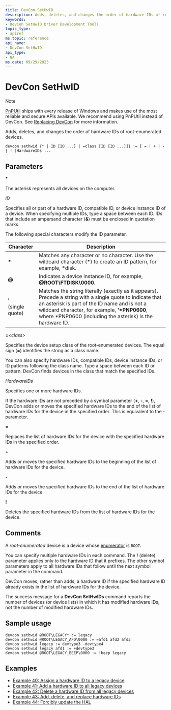 ```yaml
---
title: DevCon SetHwID
description: Adds, deletes, and changes the order of hardware IDs of root-enumerated devices on a local computer.
keywords:
- DevCon SetHwID Driver Development Tools
topic_type:
- apiref
ms.topic: reference
api_name:
- DevCon SetHwID
api_type:
- NA
ms.date: 09/29/2023
---
```


# DevCon SetHwID

> [!NOTE]
> [PnPUtil](pnputil.md) ships with every release of Windows and makes use of the most reliable and secure APIs available. We recommend using PnPUtil instead of DevCon. See [Replacing DevCon](devcon-migration.md) for more information.

Adds, deletes, and changes the order of hardware IDs of root-enumerated devices.

``` console
devcon sethwid {* | ID [ID ...] | =class [ID [ID ...]]} := [ = | + | - | ! ]HardwareIDs ...
```

## Parameters

**\***

The asterisk represents all devices on the computer.

*ID*

Specifies all or part of a hardware ID, compatible ID, or device instance ID of a device. When specifying multiple IDs, type a space between each ID. IDs that include an ampersand character (**&**) must be enclosed in quotation marks.

The following special characters modify the ID parameter.

|Character|Description|
|--- |--- |
|**\***|Matches any character or no character. Use the wildcard character (*) to create an ID pattern, for example, *disk.|
|**@**|Indicates a device instance ID, for example, **@ROOT\FTDISK\0000**.|
|**'**</br>(single quote)|Matches the string literally (exactly as it appears). Precede a string with a single quote to indicate that an asterisk is part of the ID name and is not a wildcard character, for example, **'\*PNP0600**, where *PNP0600 (including the asterisk) is the hardware ID.|

**=***\<class\>*

Specifies the device setup class of the root-enumerated devices. The equal sign (**=**) identifies the string as a class name.

You can also specify hardware IDs, compatible IDs, device instance IDs, or ID patterns following the class name. Type a space between each ID or pattern. DevCon finds devices in the class that match the specified IDs.

*HardwareIDs*

Specifies one or more hardware IDs.

If the hardware IDs are not preceded by a symbol parameter (**+**, **-**, **=**, **!**), DevCon adds or moves the specified hardware IDs to the end of the list of hardware IDs for the device in the specified order. This is equivalent to the - parameter.

**=**

Replaces the list of hardware IDs for the device with the specified hardware IDs in the specified order.

**+**

Adds or moves the specified hardware IDs to the beginning of the list of hardware IDs for the device.

**-**

Adds or moves the specified hardware IDs to the end of the list of hardware IDs for the device.

**!**

Deletes the specified hardware IDs from the list of hardware IDs for the device.

## Comments

A *root-enumerated* device is a device whose [enumerator](../install/devpkey-device-enumeratorname.md) is `ROOT`.

You can specify multiple hardware IDs in each command. The **!** (delete) parameter applies only to the hardware ID that it prefixes. The other symbol parameters apply to all hardware IDs that follow until the next symbol parameter in the command.

DevCon moves, rather than adds, a hardware ID if the specified hardware ID already exists in the list of hardware IDs for the device.

The success message for a **DevCon SetHwIDs** command reports the number of devices (or device lists) in which it has modified hardware IDs, not the number of modified hardware IDs.

## Sample usage

``` console
devcon sethwid @ROOT\LEGACY* := legacy
devcon sethwid @ROOT\LEGACY_AFD\0000 := =afd1 afd2 afd3
devcon sethwid legacy := devtype3 -devtype4
devcon sethwid legacy afd1 := +devtype3
devcon sethwid @ROOT\LEGACY_BEEP\0000 := !beep legacy
```

## Examples

- [Example 40: Assign a hardware ID to a legacy device](devcon-examples.md#example-40-assign-a-hardware-id-to-a-legacy-device)
- [Example 41: Add a hardware ID to all legacy devices](devcon-examples.md#example-41-add-a-hardware-id-to-all-legacy-devices)
- [Example 42: Delete a hardware ID from all legacy devices](devcon-examples.md#example-42-delete-a-hardware-id-from-all-legacy-devices)
- [Example 43: Add, delete, and replace hardware IDs](devcon-examples.md#example-43-add-delete-and-replace-hardware-ids)
- [Example 44: Forcibly update the HAL](devcon-examples.md#example-44-forcibly-update-the-hal)
